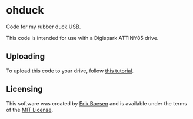 # ohduck
Code for my rubber duck USB.

This code is intended for use with a Digispark ATTINY85 drive.

## Uploading
To upload this code to your drive, follow [this tutorial](https://www.youtube.com/watch?v=fGmGBa-4cYQ).

## Licensing
This software was created by [Erik Boesen](https://github.com/ErikBoesen) and is available under the terms of the [MIT License](LICENSE).
